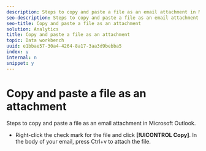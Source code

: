 ```yaml
---
description: Steps to copy and paste a file as an email attachment in Microsoft Outlook.
seo-description: Steps to copy and paste a file as an email attachment in Microsoft Outlook.
seo-title: Copy and paste a file as an attachment
solution: Analytics
title: Copy and paste a file as an attachment
topic: Data workbench
uuid: e1bbae57-30a4-4264-8a17-3aa3d9bebba5
index: y
internal: n
snippet: y
---
```


# Copy and paste a file as an attachment

Steps to copy and paste a file as an email attachment in Microsoft Outlook.

* Right-click the check mark for the file and click **[!UICONTROL Copy]**. In the body of your email, press Ctrl+v to attach the file.

